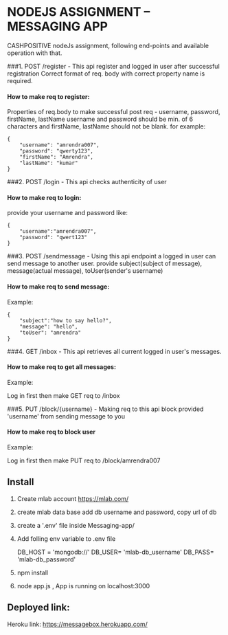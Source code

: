 # NODEJS ASSIGNMENT – MESSAGING APP
CASHPOSITIVE nodeJs assignment, following end-points and available operation with that.

###1. POST /register - This api register and logged in user after successful registration
Correct format of req. body with correct property name is required.

#### How to make req to register:
Properties of req.body to make successful post req - username, password, firstName, lastName
username and password should be min. of 6 characters and firstName, lastName should not be blank.
for example: 

    {
        "username": "amrendra007",
        "password": "qwerty123",
        "firstName": "Amrendra",
        "lastName": "kumar"
    }

###2. POST /login - This api checks authenticity of user

#### How to make req to login:
provide your username and password like:

    {
        "username":"amrendra007",
        "password": "qwert123"
    }

###3. POST /sendmessage - Using this api endpoint a logged in user can send message to another user.
provide subject(subject of message), message(actual message), toUser(sender's username)

#### How to make req to send message:
Example: 

    {
        "subject":"how to say hello?",
        "message": "hello",
        "toUser": "amrendra"
    }

###4. GET /inbox - This api retrieves all current logged in user's messages.

#### How to make req to get all messages:
Example:

Log in first then make GET req to /inbox

###5. PUT /block/{username} - Making req to this api block provided 'username' from sending message to you

#### How to make req to block user
Example:

Log in first then make 
PUT req to /block/amrendra007

## Install
1. Create mlab account <https://mlab.com/>
2. create mlab data base add db username and password, copy url of db
3. create a '.env' file inside Messaging-app/
4. Add folling env variable to .env file

    DB_HOST = 'mongodb://'
    DB_USER= 'mlab-db_username'
    DB_PASS= 'mlab-db_password'

5. npm install
6. node app.js , App is running on localhost:3000

## Deployed link: 

Heroku link: <https://messagebox.herokuapp.com/>
